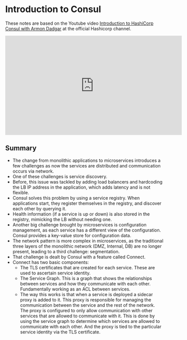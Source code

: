 # Introduction to Consul

These notes are based on the Youtube video <a href="https://youtu.be/mxeMdl0KvBI" target="_blank" rel="noopener">Introduction to HashiCorp Consul with Armon Dadgar</a> at the official Hashicorp channel.

<div style="text-align: center;">
  <iframe width="560" height="315" src="https://www.youtube.com/embed/mxeMdl0KvBI" frameborder="0" allowfullscreen></iframe>
</div>

## Summary

- The change from monolithic applications to microservices introduces a few challenges as now the services are distributed and communication occurs via network.
- One of these challenges is service discovery.
- Before, this issue was tackled by adding load balancers and hardcoding the LB IP address in the application, which adds latency and is not flexible.
- Consul solves this problem by using a service registry. When applications start, they register themselves in the registry, and discover each other by querying it.
- Health information (if a service is up or down) is also stored in the registry, mimicking the LB without needing one.
- Another big challenge brought by microservices is configuration management, as each service has a different view of the configuration. Consul provides a key-value store for configuration data.
- The network pattern is more complex in microservices, as the traditional three layers of the monolithic network (DMZ, Internal, DB) are no longer present, leading to a third challenge: segmentation.
- That challenge is dealt by Consul with a feature called Connect.
- Connect has two basic components:
  - The TLS certificates that are created for each service. These are used to ascertain service identity.
  - The Service Graph. This is a graph that shows the relationships between services and how they communicate with each other. Fundamentally working as an ACL between services.
  - The way this works is that when a service is deployed a sidecar proxy is added to it. This proxy is responsible for managing the communication between the service and the rest of the network. The proxy is configured to only allow communication with other services that are allowed to communicate with it. This is done by using the service graph to determine which services are allowed to communicate with each other. And the proxy is tied to the particular service identity via the TLS certificate.

